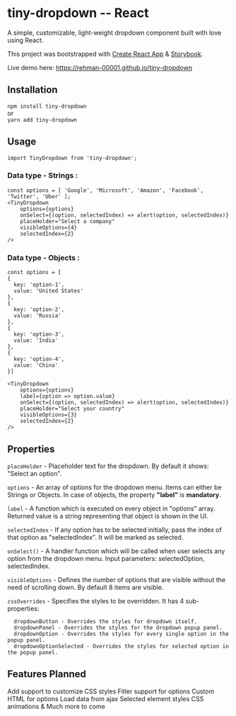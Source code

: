 # tiny-dropdown -- React

A simple, customizable, light-weight dropdown component built with love using React.

This project was bootstrapped with [Create React App](https://github.com/facebook/create-react-app) & [Storybook](https://storybook.js.org/docs/guides/guide-react/).

Live demo here: https://rehman-00001.github.io/tiny-dropdown

## Installation

`npm install tiny-dropdown` <br>
or <br>
`yarn add tiny-dropdown` <br>

## Usage

`import TinyDropdown from 'tiny-dropdown';`

### Data type - Strings :

    const options = [ 'Google', 'Microsoft', 'Amazon', 'Facebook', 'Twitter', 'Uber' ];
    <TinyDropdown
        options={options}
        onSelect={(option, selectedIndex) => alert(option, selectedIndex)}
        placeHolder="Select a company"
        visibleOptions={4}
        selectedIndex={2}
    />

### Data type - Objects :

    const options = [
    {
      key: 'option-1',
      value: 'United States'
    },
    {
      key: 'option-2',
      value: 'Russia'
    },
    {
      key: 'option-3',
      value: 'India'
    },
    {
      key: 'option-4',
      value: 'China'
    }]

    <TinyDropdown
        options={options}
        label={option => option.value}
        onSelect={(option, selectedIndex) => alert(option, selectedIndex)}
        placeHolder="Select your country"
        visibleOptions={3}
        selectedIndex={2}
    />

## Properties

`placeHolder` - Placeholder text for the dropdown. By default it shows: "Select an option". <br>

`options` - An array of options for the dropdown menu. Items can either be Strings or Objects. In case of objects, the property **"label"** is **mandatory**. <br>

`label` - A function which is executed on every object in "options" array. Returned value is a string representing that object is shown in the UI. <br>

`selectedIndex` - If any option has to be selected initially, pass the index of that option as "selectedIndex". It will be marked as selected. <br>

`onSelect()` - A handler function which will be called when user selects any option from the dropdown menu. Input parameters: selectedOption, selectedIndex. <br>

`visibleOptions` - Defines the number of options that are visible without the need of scrolling down. By default 8 items are visible. <br>

`cssOverrides` - Specifies the styles to be overridden. It has 4 sub-properties:

```
  dropdownButton - Overrides the styles for dropdown itself.
  dropdownPanel - Overrides the styles for the dropdown popup panel.
  dropdownOption - Overrides the styles for every single option in the popup panel.
  dropdownOptionSelected - Overrides the styles for selected option in the popup panel.
```

## Features Planned

Add support to customize CSS styles
Fitler support for options
Custom HTML for options
Load data from ajax
Selected element styles
CSS animations & Much more to come
